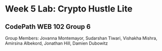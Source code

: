 # Week 5 Lab: Crypto Hustle Lite

## CodePath WEB 102 Group 6

Group Members: Jovanna Montemayor, Sudarshan Tiwari, Vishakha Mishra, Amirsina Albekord, Jonathan Hill, Damien Dubowitz